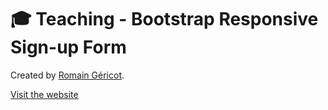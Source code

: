 # 🎓  Teaching - Bootstrap Responsive Sign-up Form

Created by [Romain Géricot](https://www.romaingericot.fr).

[Visit the website](https://romaingericot.github.io/bootstrap-responsive-signup-form)
